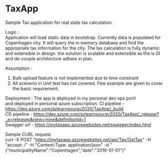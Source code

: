 # TaxApp </br>
Sample Tax application for real state tax calculation.  </br>

Logic : </br>
Application will load static data in bootstrap. Currently data is populated for Copenhagen city. It will query the in memory database and find the appropriate tax information for the city. The tax calculation is fully dynamic and extensible in design. the solution is scalable and extensible as the is DI and de-couple architecture adhare in plan.  


Assumption :  </br>
1. Bulk upload feature is not implemented due to time constrant  </br>
2. All scenerio in Unit test has not covered. Few example are given to cover the basic requirement. </br>


Deployment : The app is deployed in my personal dev ops portl  </br> and deployed in personal azure subscription.
CI pipeline - https://dev.azure.com/azlearnsourav2020/TaxApp/_build </br>
CD pipeline - https://dev.azure.com/azlearnsourav2020/TaxApp/_release?_a=releases&view=mine&definitionId=1  </br>
Swagger url - https://mytaxapp.azurewebsites.net/swagger/index.html  </br>
 

Sample CURL request. </br>
curl -X POST "https://mytaxapp.azurewebsites.net/api/Tax/GetTax" -H "accept: */*" -H "Content-Type: application/json" -d "{\"municipalityName\":\"Copenhagen\",\"date\":\"2016-01-01\"}"

